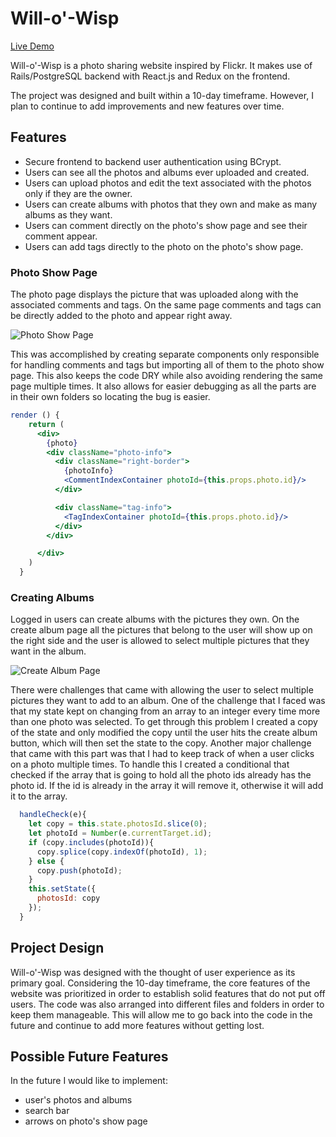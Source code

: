 # Will-o'-Wisp

[Live Demo](https://will-o-wisp.herokuapp.com/#/)

Will-o'-Wisp is a photo sharing website inspired by Flickr. It makes use of Rails/PostgreSQL backend with React.js and Redux on the frontend.

The project was designed and built within a 10-day timeframe. However, I plan to continue to add improvements and new features over time.

## Features

* Secure frontend to backend user authentication using BCrypt.
* Users can see all the photos and albums ever uploaded and created.
* Users can upload photos and edit the text associated with the photos only if they are the owner.
* Users can create albums with photos that they own and make as many albums as they want.
* Users can comment directly on the photo's show page and see their comment appear.
* Users can add tags directly to the photo on the photo's show page.

### Photo Show Page
The photo page displays the picture that was uploaded along with the associated comments and tags. On the same page comments and tags can be directly added to the photo and appear right away.

![Photo Show Page](https://github.com/brandt2/WilloWisp-Fullstack/blob/master/readme/photo_show.gif)

This was accomplished by creating separate components only responsible for handling comments and tags but importing all of them to the photo show page. This also keeps the code DRY while also avoiding rendering the same page multiple times. It also allows for easier debugging as all the parts are in their own folders so locating the bug is easier.

```jsx
render () {
    return (
      <div>
        {photo}
        <div className="photo-info">
          <div className="right-border">
            {photoInfo}
            <CommentIndexContainer photoId={this.props.photo.id}/>
          </div>

          <div className="tag-info">
            <TagIndexContainer photoId={this.props.photo.id}/>
          </div>
        </div>

      </div>
    )
  }
```

### Creating Albums
Logged in users can create albums with the pictures they own. On the create album page all the pictures that belong to the user will show up on the right side and the user is allowed to select multiple pictures that they want in the album.

![Create Album Page](https://github.com/brandt2/WilloWisp-Fullstack/blob/master/readme/create_album.gif)

There were challenges that came with allowing the user to select multiple pictures they want to add to an album. One of the challenge that I faced was that my state kept on changing from an array to an integer every time more than one photo was selected. To get through this problem I created a copy of the state and only modified the copy until the user hits the create album button, which will then set the state to the copy. Another major challenge that came with this part was that I had to keep track of when a user clicks on a photo multiple times. To handle this I created a conditional that checked if the array that is going to hold all the photo ids already has the photo id. If the id is already in the array it will remove it, otherwise it will add it to the array.

```jsx
  handleCheck(e){
    let copy = this.state.photosId.slice(0);
    let photoId = Number(e.currentTarget.id);
    if (copy.includes(photoId)){
      copy.splice(copy.indexOf(photoId), 1);
    } else {
      copy.push(photoId);
    }
    this.setState({
      photosId: copy
    });
  }
```

## Project Design

Will-o'-Wisp was designed with the thought of user experience as its primary goal. Considering the 10-day timeframe, the core features of the website was prioritized in order to establish solid features that do not put off users. The code was also arranged into different files and folders in order to keep them manageable. This will allow me to go back into the code in the future and continue to add more features without getting lost.

## Possible Future Features

In the future I would like to implement:
* user's photos and albums
* search bar
* arrows on photo's show page
